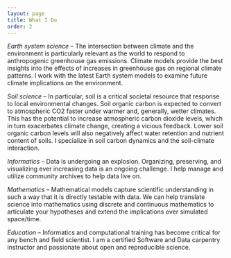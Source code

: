 ```yaml
---
layout: page
title: What I Do
order: 2
---
```


_Earth system science_ – The intersection between climate and the environment is particularly relevant as the world to respond to anthropogenic greenhouse gas emissions. Climate models provide the best insights into the effects of increases in greenhouse gas on regional climate patterns. I work with the latest Earth system models to examine future climate implications on the environment.

_Soil science_ – In particular, soil is a critical societal resource that response to local environmental changes. Soil organic carbon is expected to convert to atmospheric CO2 faster under warmer and, generally, wetter climates. This has the potential to increase atmospheric carbon dioxide levels, which in turn exacerbates climate change, creating a vicious feedback. Lower soil organic carbon levels will also negatively affect water retention and nutrient content of soils. I specialize in soil carbon dynamics and the soil-climate interaction.

_Informatics_ – Data is undergoing an explosion. Organizing, preserving, and visualizing ever increasing data is an ongoing challenge. I help manage and utilize community archives to help data live on.

_Mathematics_ – Mathematical models capture scientific understanding in such a way that it is directly testable with data. We can help translate science into mathematics using discrete and continuous mathematics to articulate your hypotheses and extend the implications over simulated space/time.

_Education_ – Informatics and computational training has become critical for any bench and field scientist. I am a certified Software and Data carpentry instructor and passionate about open and reproducible science.
